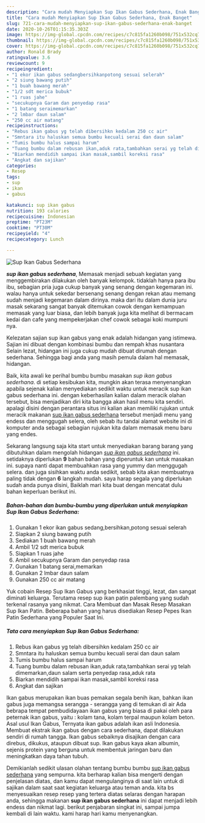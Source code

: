 ```yaml
---
description: "Cara mudah Menyiapkan Sup Ikan Gabus Sederhana, Enak Banget"
title: "Cara mudah Menyiapkan Sup Ikan Gabus Sederhana, Enak Banget"
slug: 721-cara-mudah-menyiapkan-sup-ikan-gabus-sederhana-enak-banget
date: 2020-10-26T01:15:35.303Z
image: https://img-global.cpcdn.com/recipes/c7c815fa1260b098/751x532cq70/sup-ikan-gabus-sederhana-foto-resep-utama.jpg
thumbnail: https://img-global.cpcdn.com/recipes/c7c815fa1260b098/751x532cq70/sup-ikan-gabus-sederhana-foto-resep-utama.jpg
cover: https://img-global.cpcdn.com/recipes/c7c815fa1260b098/751x532cq70/sup-ikan-gabus-sederhana-foto-resep-utama.jpg
author: Ronald Brady
ratingvalue: 3.6
reviewcount: 9
recipeingredient:
- "1 ekor ikan gabus sedangbersihkanpotong sesuai selerah"
- "2 siung bawang putih"
- "1 buah bawang merah"
- "1/2 sdt merica bubuk"
- "1 ruas jahe"
- "secukupnya Garam dan penyedap rasa"
- "1 batang seraimemarkan"
- "2 lmbar daun salam"
- "250 cc air matang"
recipeinstructions:
- "Rebus ikan gabus yg telah dibersihkn kedalam 250 cc air"
- "Smntara itu haluskan semua bumbu kecuali serai dan daun salam"
- "Tumis bumbu halus sampai harum"
- "Tuang bumbu dalam rebusan ikan,aduk rata,tambahkan serai yg telah dimemarkan,daun salam serta penyedap rasa,aduk rata"
- "Biarkan mendidih sampai ikan masak,sambil koreksi rasa"
- "Angkat dan sajikan"
categories:
- Resep
tags:
- sup
- ikan
- gabus

katakunci: sup ikan gabus 
nutrition: 193 calories
recipecuisine: Indonesian
preptime: "PT23M"
cooktime: "PT30M"
recipeyield: "4"
recipecategory: Lunch

---
```



![Sup Ikan Gabus Sederhana](https://img-global.cpcdn.com/recipes/c7c815fa1260b098/751x532cq70/sup-ikan-gabus-sederhana-foto-resep-utama.jpg)

<b><i>sup ikan gabus sederhana</i></b>, Memasak menjadi sebuah kegiatan yang menggembirakan dilakukan oleh banyak kelompok. tidaklah hanya para ibu ibu, sebagian pria juga cukup banyak yang senang dengan kegemaran ini. walau hanya untuk sekedar bersenang senang dengan rekan atau memang sudah menjadi kegemaran dalam dirinya. maka dari itu dalam dunia juru masak sekarang sangat banyak ditemukan cowok dengan kemampuan memasak yang luar biasa, dan lebih banyak juga kita melihat di bermacam kedai dan cafe yang mempekerjakan chef cowok sebagai koki mumpuni nya.

Kelezatan sajian sup ikan gabus yang enak adalah hidangan yang istimewa. Sajian ini dibuat dengan kombinasi bumbu dan rempah khas nusantara Selain lezat, hidangan ini juga cukup mudah dibuat dirumah dengan sederhana. Sehingga bagi anda yang masih pemula dalam hal memasak, hidangan.

Baik, kita awali ke perihal bumbu bumbu masakan <i>sup ikan gabus sederhana</i>. di setiap kesibukan kita, mungkin akan terasa menyenangkan apabila sejenak kalian menyediakan sedikit waktu untuk meracik sup ikan gabus sederhana ini. dengan keberhasilan kalian dalam meracik olahan tersebut, bisa menjadikan diri kita bangga akan hasil menu kita sendiri. apalagi disini dengan perantara situs ini kalian akan memiliki rujukan untuk meracik makanan <u>sup ikan gabus sederhana</u> tersebut menjadi menu yang endess dan menggugah selera, oleh sebab itu tandai alamat website ini di komputer anda sebagai sebagian rujukan kita dalam memasak menu baru yang endes.


Sekarang langsung saja kita start untuk menyediakan barang barang yang dibutuhkan dalam mengolah hidangan <u><i>sup ikan gabus sederhana</i></u> ini. setidaknya diperlukan <b>9</b> bahan bahan yang diperuntuk kan untuk masakan ini. supaya nanti dapat membuahkan rasa yang yummy dan menggugah selera. dan juga sisihkan waktu anda sedikit, sebab kita akan membuatnya paling tidak dengan <b>6</b> langkah mudah. saya harap segala yang diperlukan sudah anda punya disini, Baiklah mari kita buat dengan mencatat dulu bahan keperluan berikut ini.

<!--inarticleads1-->

##### Bahan-bahan dan bumbu-bumbu yang diperlukan untuk menyiapkan Sup Ikan Gabus Sederhana:

1. Gunakan 1 ekor ikan gabus sedang,bersihkan,potong sesuai selerah
1. Siapkan 2 siung bawang putih
1. Sediakan 1 buah bawang merah
1. Ambil 1/2 sdt merica bubuk
1. Siapkan 1 ruas jahe
1. Ambil secukupnya Garam dan penyedap rasa
1. Gunakan 1 batang serai,memarkan
1. Gunakan 2 lmbar daun salam
1. Gunakan 250 cc air matang


Yuk cobain Resep Sup Ikan Gabus yang berkhasiat tinggi, lezat, dan sangat diminati keluarga. Terutama resep sup ikan patin palembang yang sudah terkenal rasanya yang nikmat. Cara Membuat dan Masak Resep Masakan Sup Ikan Patin. Beberapa bahan yang harus disediakan Resep Pepes Ikan Patin Sederhana yang Populer Saat Ini. 

<!--inarticleads2-->

##### Tata cara menyiapkan Sup Ikan Gabus Sederhana:

1. Rebus ikan gabus yg telah dibersihkn kedalam 250 cc air
1. Smntara itu haluskan semua bumbu kecuali serai dan daun salam
1. Tumis bumbu halus sampai harum
1. Tuang bumbu dalam rebusan ikan,aduk rata,tambahkan serai yg telah dimemarkan,daun salam serta penyedap rasa,aduk rata
1. Biarkan mendidih sampai ikan masak,sambil koreksi rasa
1. Angkat dan sajikan


Ikan gabus merupakan ikan buas pemakan segala benih ikan, bahkan ikan gabus juga memangsa serangga - serangga yang di temukan di air Ada bebrapa tempat pembudidayaan ikan gabus yang biasa di pakai oleh para peternak ikan gabus, yaitu : kolam tana, kolam terpal maupun kolam beton. Asal usul Ikan Gabus, Ternyata ikan gabus adalah ikan asli Indonesia. Membuat ekstrak ikan gabus dengan cara sederhana, dapat dilakukan sendiri di rumah tangga. Ikan gabus sebaiknya disajikan dengan cara direbus, dikukus, ataupun dibuat sup. Ikan gabus kaya akan albumin, sejenis protein yang berguna untuk membentuk jaringan baru dan meningkatkan daya tahan tubuh. 

Demikianlah sedikit ulasan olahan tentang bumbu bumbu <u>sup ikan gabus sederhana</u> yang sempurna. kita berharap kalian bisa mengerti dengan penjelasan diatas, dan kamu dapat mengulanginya di saat lain untuk di sajikan dalam saat saat kegiatan keluarga atau teman anda. kita bs menyesuaikan resep resep yang tertera diatas selaras dengan harapan anda, sehingga makanan <b>sup ikan gabus sederhana</b> ini dapat menjadi lebih endess dan nikmat lagi. berikut penjabaran singkat ini, sampai jumpa kembali di lain waktu. kami harap hari kamu menyenangkan.
